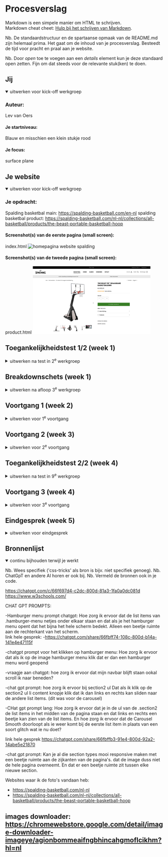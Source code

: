 # Procesverslag

Markdown is een simpele manier om HTML te schrijven.  
Markdown cheat cheet: [Hulp bij het schrijven van Markdown](https://github.com/adam-p/markdown-here/wiki/Markdown-Cheatsheet).

Nb. De standaardstructuur en de spartaanse opmaak van de README.md zijn helemaal prima. Het gaat om de inhoud van je procesverslag. Besteedt de tijd voor pracht en praal aan je website.

Nb. Door _open_ toe te voegen aan een _details_ element kun je deze standaard open zetten. Fijn om dat steeds voor de relevante stuk(ken) te doen.

## Jij

<details open>
  <summary>uitwerken voor kick-off werkgroep</summary>

### Auteur:

Lev van Oers

#### Je startniveau:

Blauw en misschien een klein stukje rood

#### Je focus:

surface plane

</details>






## Je website

<details open>
  <summary>uitwerken voor kick-off werkgroep</summary>

### Je opdracht:

Spalding basketbal main: https://spalding-basketball.com/en-nl
spalding basketbal product: https://spalding-basketball.com/nl-nl/collections/all-basketball/products/the-beast-portable-basketball-hoop

#### Screenshot(s) van de eerste pagina (small screen):

index.html
<img src="readme-images/homepage.png" width="375px" alt="homepagina website spalding">

#### Screenshot(s) van de tweede pagina (small screen):

product.html
 <img src="readme-images/productpage.png" width="375px" alt="productpagina website spalding">

</details>

## Toegankelijkheidstest 1/2 (week 1)

<details>
  <summary>uitwerken na test in 2<sup>e</sup> werkgroep</summary>

### Bevindingen

Na het doorlopen van de WCAG checklist zijn dit de bevindingen die ik heb gedaan:

CONTENT:
Ik zie niet echt iets wat verkeert is bij spalding als het gaat om content. Ze gebruiken normale woorden en zinnen en alle buttons zijn unique en makkelijk te herkennen

GLOBAL CODE:
-Er zitten best wel veel errors in de validator van inspect. De meeste lijken te gaan over een cookies issue en een issue over een inappropiate value. Voor de rest geen errors
-ze hebben drie million divjes dus het klopt sws niet.
-elke titel heeft een unieke titel
-viewport is te gebruiken

KEYBOARD:
-Er is een visible focus style voor interatieve elementen, maar ik vond het wel lastig te gebruiken, want ik merkte dat ie soms sprong op elementen die ik niet kon zien en dus was ik het kwijt en moest ik soms opnieuw beginnen of veel te klikken om de onderlijning weer te zien. Maar je kan wel elke button bereiken met alleen je toetsenbord

MOBILE AND TOUCH
-als ik de telefoon draai is het nog steeds goed.
-heeft geen horizontale scrolling
-geen buttons die moeilijk te vinden of te klikken. Soms in de footer zitten dingen iets te veel op elkaar.
-Je activeert niks als je scrollt. werkt gwn goed.

HEADINGS
-Alles is h2. Nog goed te volgen
-h1 is het logo
-Het is niet helemaal want alles is een h2 en niet alles is even groot.
-de website skipt h1. Ze hebben van een img een h1 gemaakt. Kan wel maar wel een beetje raar lijkt mij

LISTS:
-er worden li's gebruikt

IMAGES:
-De images hebben geen alt tekst. heel slecht.

MEDIA:
-niet van toepassing

CONTROLS:
-a'tjes worden goed gebruikt voor links
-de footer linkjes zien er niet helemaal uit als een link. maarja hoe ziet een link er precies uit.
-Als ik op tab klik gebeurt er niks. dus het werkt niet goed.
-ze gebruiken buttons goed
-de website heeft geen skip links
-hebben dat niet


</details>

## Breakdownschets (week 1)

<details>
  <summary>uitwerken na afloop 3<sup>e</sup> werkgroep</summary>

### de hele pagina:

  <img src="readme-images/breakdownschets.png" width="375px" alt="breakdown van de hele pagina">

foto van allebei de paginas

</details>

## Voortgang 1 (week 2)

<details>
  <summary>uitwerken voor 1<sup>e</sup> voortgang</summary>

### Stand van zaken

Ik loop een klein beetje achter, maar dat ga ik dit weekend uiteraard fixen. Ik vind sommige dingen nog best lastig, bijvoorbeeld hoe ik aan bepaalde img's kom. maar dat kan ik vragen in de les.

### Agenda voor meeting

samen met je groepje opstellen
Lev van Oers:

vragen voor de feedback meeting:

1. Waarom is javascript gelinkt in de body?
2. Hoe kan ik producten laten zien door met een knopje naar rechts of links te klikken?
3. Hoe maak je een vakje waar je in kan typen
4. Hoe kan ik de foto van de site dowloaden.

### Verslag van meeting

hier na afloop snel de uitkomsten van de meeting vastleggen

-  dat is hoe is hoort. Want als ie dat als eerste zit kan het wel eens gaan vastlopen
-  Gebruik maken van een carousel. Zorg dat shrink op 0 staat. Maak een ul. en vraag een beetje chatgpt
-  Input tag
-  Download een image downloader.

</details>

## Voortgang 2 (week 3)

<details>
  <summary>uitwerken voor 2<sup>e</sup> voortgang</summary>

### Stand van zaken

ik loop aardig wat achter en struggle best veel met de css. ik heb weinig tijd gehad deze week, maar nog steeds alle tijd die ik had besteed. Helaas was dat niet genoeg. Maar het moet wel goedkomen. Ik probeerde deze week ook al een begin te maken met javascript maar toen kwam ik erachter dat het toch wat moeilijker was dan ik hoopte. Mijn doel is nu om zo snel mogelijk
mijn index.html af te krijgen. dus alle html en css af zodat ik snel kan gaan beginnen met mijn tweede pagina.

### Agenda voor meeting

samen met je groepje opstellen
-   Pls help mij met mijn footer. Ik weet niet hoe ik de list items onder elkaar kan krijgen
-   Hoe maak een slide systeempje
-   waarom zijn met .section2 niet goed responsive


### Verslag van meeting

hier na afloop snel de uitkomsten van de meeting vastleggen

-   Gebruik display:flex en probeer dan flex direction: column om het onder elkaar te krijgen
-   probeer hetzelfde te doen als je deed bij de carousel
-   Je hebt niet goed display: flex gebruikt waardoor het op 1 plek blijft en niet kleiner word als de website kleiner word. probeer display: flex toe te voegen en kloot een beetje met de opties.



</details>

## Toegankelijkheidstest 2/2 (week 4)

<details>
  <summary>uitwerken na test in 9<sup>e</sup> werkgroep</summary>

### Bevindingen
CONTENT:
-Normale website. alles ziet er duidelijk uit en je ziet goed wat buttons zijn. Ik gebruik gewoon de zinnen van de website en die waren goed dus zijn ze op mijn website ook goed.

GLOBAL CODE:
-Ik heb er voor gezorgt dat er geen errors zijn in de validator. Dat is dus al beter dan de spalding website zelf. Ook heb ik by far niet zoveel divjes gebruikt als bij de spalding website. Alleen wanneer ze nodig waren volgensmij. Alle sections hebben titels. en elke titel is uniek.
-ik weet niet zo goed wat een viewport is dus ik weet ook niet of het werkt.

KEYBOARD:
-Je kan met tab langs alle buttons en hij switcht niet opeens naar iets randoms zoals gebeurde bij de andere website. Toen ik het teste werkte het wel goed. Hij ging alle buttons langs en a'tjes.
Ook de onderlijning is duidelijk

MOBILE AND TOUCH:
-Als ik de telefoon omdraai ziet de website er helaas zeker niet zo goed uit als het zou moeten. Hij is wel nog soort van bruikbaar en alles staat nog soort van op zijn plek, maar het kan zeker beter. Ik kwam er iets te laat achter dat dit moest dus ik het niet meer echt fixen.
-alle buttons kunnen makkelijk op geklikt worden
-Je activeert niks als je scrollt

HEADINGS:
-Allebei de pagina's beginnen met een h1 en hebben voor de rest gewoon h2'tjes. Allebei de paginas hebben maar 1 h1.
-de headings zijn wel logisch neergezet volgensmij
-ik heb eerst h1 en daarna h2 dus de volgorde klopt.

LISTS:
-ik maak gebruik van li's

IMAGES:
-alle images hebben een alt tekst. opzich allemaal duidelijk

MEDIA:
-niet van toepassing denk ik

CONTROLS:
-Ik gebruik a'tjes voor links
-Je kan de meeste links wel duidelijk zien. In de footer misschien niet helemaal, maar dat is hoe spalding het ook deed en ik zelf had wel meteen door dat het linkjes waren dus heb ik het niet aangepast.
-Er zit een randje om items als je op tab klikt als het goed is. dus dat werkt.
-buttons zijn ook echt gedaan met de button tag op de goeie manier. dus als het niet naar een andere pagina wijst.
-Ik heb geen skip link







</details>

## Voortgang 3 (week 4)

<details>
  <summary>uitwerken voor 3<sup>e</sup> voortgang</summary>

### Stand van zaken

Deze week ben ik zwaar aan het grinden. Ik probeer er voor te zorgen dat ik zo snel mogelijk index.html en product.html af heb met css en html zodat ik daarna de puntjes op de i kan zetten. Het duurt veel langer dan ik hoopte maar we blijven gaan. Ik heb veel errors met javascript. Ik ben nu bijna klaar met de index.html.

### Agenda voor meeting

-Hoe zorg je ervoor op een makkelijke manier dat niet alle css overgaat op secttions in de nieuwe pagina? Ik ben bang dat alles gaat overlappen.
- Moet ik alles helemaal uitwerken zoals bijvoorbeeld het hamburger menu


### Verslag van meeting

hier na afloop snel de uitkomsten van de meeting vastleggen

-   Gebruik een id op je main.
-   Nee het hoeft niet perse. stel je hebt nog tijd over op het einde kan je het nog doen.

</details>

## Eindgesprek (week 5)

<details>
  <summary>uitwerken voor eindgesprek</summary>

### Je uitkomst - karakteristiek screenshots:

  <img src="readme-images/dummy-plaatje.jpg" width="375px" alt="uitomst opdracht 1">

### Dit ging goed/Heb ik geleerd:

Ik heb echt vet veel geleerd dit blok. Ik heb veel geleerd van css. Want als je 800 lijnen aan css hebt dan moet het steeds beter gaan uiteindelijk. Ik heb veel nieuwe dingen geleerd zoals: z-index, tranform, :root met kleuren, nth-of-type, Input menus, border bottom en top en nog veel meer. Ook heb ik veel gewerkt met display flex en ben ik daar ook beter mee geworden. dingen zoals flex-direction hebben mij goed geholpen dit project. Ook heb ik geleerd hoe je makkelijk img's kan  pakken van websites met bepaalde downloaders. Ook heb ik geleerd hoe ik chatgpt efficient kan gebruiken ookal vinden docenten dat misschien niet fijn. Het kan heel handig zijn als ik iets niet weet. Ook heb ik geleerd wat een carousel is en ik heb nog werkent gekregen ook. Ik vond het op sommige momenten een heel lastig en vaag project, maar ik heb uiteindelijk wel veel geleerd ookal heb ik het misschien nog niet helemaal af. Ik had wel nog iets meer tijd gewilt.

  <img src="readme-images/dummy-plaatje.jpg" width="375px" alt="top">

### Dit was lastig/Is niet gelukt:

Er waren heel veel dingen die ik lastig vond. Met elk stukje code had ik bijna wel moeite. ik heb heel veel moeite gehad met javascript. Daarom ik heb daar ook heel veel hulp gevraagd aan chatgpt omdat ik het echt moeilijk vond en niks lukte zelf. Ook lukte het niet om de javascript ook werkent te krijgen op mijn andere pagina. Om een of andere manier werkt het niet. Ik heb heel veel dingen geprobeerd om het werkent te krijgen, maar uiteindelijk moest ik het laat liggen omdat ik gewoon geen tijd meer had anders voor andere dingen. Ik vind het wel jammer maarja. Je kan niet altijd zes gooien. Ook vond ik het best lastig om de dark modus mooi te maken en vind het nu nog steeds niet heel mooi, maar het werkt wel. Ook de website een beetje responsive maken was wel lastig en koste aardig wat tijd en ben nog steeds niet helemaal blij met het eindresultaat.

Overal wel blij met het eindresultaat.

  <img src="readme-images/dummy-plaatje.jpg" width="375px" alt="bummer">
</details>

## Bronnenlijst

<details open>
  <summary>continu bijhouden terwijl je werkt</summary>

Nb. Wees specifiek ('css-tricks' als bron is bijv. niet specifiek genoeg).
Nb. ChatGpT en andere AI horen er ook bij.
Nb. Vermeld de bronnen ook in je code.

 https://chatgpt.com/c/66f697d4-c2dc-800d-81a3-1fa0a0dc081d
 https://www.w3schools.com/

CHAT GPT PROMPTS: 

 -Hamburger menu prompt chatgpt: Hoe zorg ik ervoor dat de list items van .hamburger-menu netjes onder elkaar staan en dat als je het hamburger menu opent dat het bijna het hele scherm bedekt. Alleen een beetje ruimte aan de rechterkant van het scherm.  
  link hele gesprek:
 -https://chatgpt.com/share/66fbff74-108c-800d-b14a-141e4e47115f

 -chatgpt prompt voor het klikken op hamburger menu: Hoe zorg ik ervoor dat als ik op de image hamburger menu klik dat er dan een hamburger menu word geopend

 -vraagje aan chatgpt: hoe zorg ik ervoor dat mijn navbar blijft staan ookal scroll ik naar beneden?

 -chat gpt prompt: hoe zorg ik ervoor bij section2 ul Dat als ik klik op de section2 ul li  content knopje klik dat ik dan links en rechts kan sliden naar de andere list items. (dit was voor de carousel)


 -CHat gpt prompt lang: Hoe zorg ik ervoor dat je in de ul van de .section2 de list items in het midden van de pagina staan en dat links en rechts een beetje kan zien van de list items. En hoe zorg ik ervoor dat de Carousel Smooth doorloopt als ie weer komt bij de eerste list item in plaats van een soort glitch wat ie nu doet?
 
  link hele gesprek
 https://chatgpt.com/share/66fbffb3-91e4-800d-92a2-14abe5e21870

 -chat gpt prompt: Kan je al die section types mooi responsive maken met een beetje ruimte aan de zijkanten van de pagina's. dat de image duss niet de hele pagina overneemt. En dat er een beetje ruimte zit tussen elke nieuwe section.



 Websites waar ik de foto's vandaan heb:
 -  https://spalding-basketball.com/nl-nl
 -  https://spalding-basketball.com/nl-nl/collections/all-basketball/products/the-beast-portable-basketball-hoop

 
images downloader: https://chromewebstore.google.com/detail/image-downloader-imageye/agionbommeaifngbhincahgmoflcikhm?hl=nl
 -  



</details>
